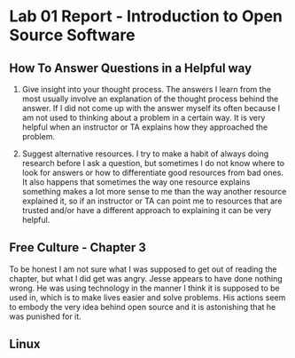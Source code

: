# Lab 01 Report - Introduction to Open Source Software

## How To Answer Questions in a Helpful way
1. Give insight into your thought process. The answers I learn from the most usually involve an explanation of the thought process behind the answer. If I did not come up with the answer myself its often because I am not used to thinking about a problem in a certain way. It is very helpful when an instructor or TA explains how they approached the problem.

2. Suggest alternative resources. I try to make a habit of always doing research before I ask a question, but sometimes I do not know where to look for answers or how to differentiate good resources from bad ones. It also happens that sometimes the way one resource explains something makes a lot more sense to me than the way another resource explained it, so if an instructor or TA can point me to resources that are trusted and/or have a different approach to explaining it can be very helpful.

## Free Culture - Chapter 3
To be honest I am not sure what I was supposed to get out of reading the chapter, but what I did get was angry. Jesse appears to have done nothing wrong. He was using technology in the manner I think it is supposed to be used in, which is to make lives easier and solve problems. His actions seem to embody the very idea behind open source and it is astonishing that he was punished for it. 

## Linux

